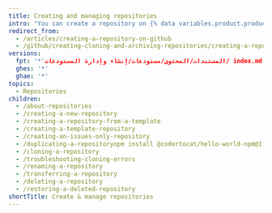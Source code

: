 ```yaml
---
title: Creating and managing repositories
intro: "You can create a repository on {% data variables.product.product_name %} to store and collaborate on your project's files, then manage the repository's name and location."
redirect_from:
  - /articles/creating-a-repository-on-github
  - /github/creating-cloning-and-archiving-repositories/creating-a-repository-on-github
versions:
  fpt: '*'المستندات/المحتوى/مستودعات/إنشاء وإدارة المستودعات/ index.md
  ghes: '*'
  ghae: '*'
topics:
  - Repositories
children:
  - /about-repositories
  - /creating-a-new-repository
  - /creating-a-repository-from-a-template
  - /creating-a-template-repository
  - /creating-an-issues-only-repository
  - /duplicating-a-repositorynpm install @codertocat/hello-world-npm@1.0.2
  - /cloning-a-repository
  - /troubleshooting-cloning-errors
  - /renaming-a-repository
  - /transferring-a-repository
  - /deleting-a-repository
  - /restoring-a-deleted-repository
shortTitle: Create & manage repositories
---
```



